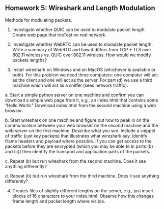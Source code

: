 ## Homework 5: Wireshark and Length Modulation

Methods for modulating packets.

1. Investigate whether QUIC can be used to modulate packet length.  Create web page
   that trieTest on real network.


2. Investigate whether WebRTC can be used to modulate packet length.  Write
   a summary of WebRTC and how it differs from TCP + TLS over 802.11 wireless
   vs. QUIC over 802.11 wireless.  How would we modify packets lengths?

3. Install wireshark on Windows and on MacOS (whichever is available or both).
For this problem we need three computers: one computer will act as the
client and one will act as the server. For part (d) we use a third
machine which will act as a sniffer (sees network traffic).

 a. Start a simple python server on one machine and confirm you 
    can download a simple web page from it, e.g., an index.html 
    that contains some "Hello World."  Download index.html from the second machine
    using a web browser.

 b. Start wireshark on one machine and figure out how to peak in on the communication between
    your web browser on the second machine and the web server on the first machine.
    Describe what you see.  Include a snippet of traffic (just key packets)
    that illustrates what wireshark say.  Identify frame headers and payload
    where possible.   If you can get access to the packets before they are encrypted
    (which you may be able to in parts (b) and (c)) then identify the 
    transport and application parts of the packets.

 c. Repeat (b) but run wireshark from the second machine. Does it see anything
    differently?

 d. Repeat (b) but run wireshark from the third machine. Does it see anything
    differently?

4.  Creates files of slightly different lengths on the server, e.g., just
    insert blocks of 16 characters to your index.html.  Observe how this changes
    frame length and packet length where visible.



